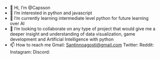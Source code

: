 - 👋 Hi, I’m @Capsson
- 👀 I’m interested in python and javascript
- 🌱 I’m currently learning intermediate level python for future learning over AI
- 💞️ I’m looking to collaborate on any type of project that would give me a deeper insight 
     and understanding of data visualization, game development
     and Artificial Intelligence with python
- 📫 How to reach me 
  Gmail: Santinnoagosti@gmail.com
  Twitter:
  Reddit:
  Instagram:
  Discord:


